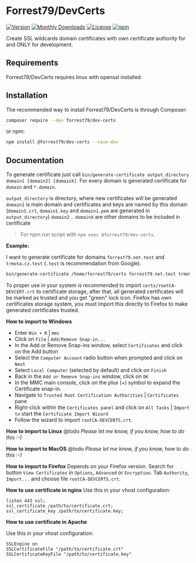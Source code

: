 # Forrest79/DevCerts

[![Version](https://poser.pugx.org/forrest79/dev-certs/version)](//packagist.org/packages/forrest79/dev-certs)
[![Monthly Downloads](https://poser.pugx.org/forrest79/dev-certs/d/monthly)](//packagist.org/packages/forrest79/dev-certs)
[![License](https://poser.pugx.org/forrest79/dev-certs/license)](//packagist.org/packages/forrest79/dev-certs)
[![npm](https://img.shields.io/badge/npm-v0.2.1-blue)](//www.npmjs.com/package/@forrest79/dev-certs)

Create SSL wildcards domain certificates with own certificate authority for and ONLY for development.


## Requirements

Forrest79/DevCerts requires linux with openssl installed.


## Installation

The recommended way to install Forrest79/DevCerts is through Composer:

```sh
composer require --dev forrest79/dev-certs
```

or npm:

```sh
npm install @forrest79/dev-certs --save-dev
```


## Documentation

To generate certificate just call `bin/generate-certificate output_directory domain1 [domain2] [domainX]`. For every domain is generated certificate for `domain` and `*.domain`.

`output_directory` is directory, where new certificates will be generated
`domain1` is main domain and certificates and keys are named by this domain (`domain1.crt`, `domain1.key` and `domain1.pem` are generated in `output_directory`)
`domain2` .. `domainX` are other domains to be included in certificate

> For npm run script with `npm exec @forrest79/dev-certs`.

**Example:**

I want to generate certificate for domains `forrest79.net.test` and `trmota.cz.test` (`.test` is recommendation from Google).

```bash
bin/generate-certificate /home/forrest79/certs forrest79.net.test trmota.cz.test
```

To proper use in your system is recommended to import `certs/rootCA-DEVCERT.crt` to certificate storage, after that, all generated certificates will be marked as trusted and you get "green" lock icon. Firefox has own certificates storage system, you must import this directly to Firefox to make generated certificates trusted.

**How to import to Windows**
- Enter `Win + R` | `mmc`
- Click on `File` | `Add/Remove Snap-in...`
- In the Add or Remove Snap-ins window, select `Certificates` and click on the Add button
- Select the `Computer Account` radio button when prompted and click on `Next`
- Select `Local Computer` (selected by default) and click on `Finish`
- Back in the `Add or Remove Snap-ins` window, click on `OK`
- In the MMC main console, click on the plus (+) symbol to expand the Certificate snap-in.
- Navigate to `Trusted Root Certification Authorities` | `Certificates` pane
- Right-click within the `Certificates panel` and click on `All Tasks` | `Import to` start the `Certificate Import Wizard`
- Follow the wizard to import `rootCA-DEVCERTS.crt`.

**How to import to Linux**
@todo _Please let me know, if you know, how to do this :-)_


**How to import to MacOS**
@todo _Please let me know, if you know, how to do this :-)_


**How to import to Firefox**
Depends on your Firefox version. Search for button `View Certificates` in `Options`, `Advanced` or `Encryption`. Tab `Authority`, `Import...` and choose file `rootCA-DEVCERTS.crt`.


**How to use certificate in nginx**
Use this in your vhost configuration:

```
listen 443 ssl;
ssl_certificate /path/to/certificate.crt;
ssl_certificate_key /path/to/certificate.key;
```

**How to use certificate in Apache**

Use this in your vhost configuration:

```
SSLEngine on
SSLCertificateFile "/path/to/certificate.crt"
SSLCertificateKeyFile "/path/to/certificate.key"
```
